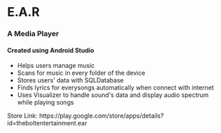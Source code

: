 <h1>E.A.R</h1>

<h3>A Media Player</h3>
<h4>Created using Android Studio</h4>

<ul>
<li>Helps users manage music</li>
<li>Scans for music in every folder of the device</li>
<li>Stores users' data with SQLDatabase</li>
<li>Finds lyrics for everysongs automatically when connect with internet </li>
<li>Uses Visualizer to handle sound's data and display audio spectrum while playing songs</li>
</ul>

<p> Store Link: https://play.google.com/store/apps/details?id=theboltentertainment.ear</p>
